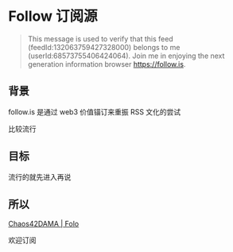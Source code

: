 # Follow 订阅源

> This message is used to verify that this feed (feedId:132063759427328000) belongs to me (userId:68573755406424064). Join me in enjoying the next generation information browser https://follow.is.



## 背景

follow.is 是通过 web3 价值锚订来重振 RSS 文化的尝试

比较流行

## 目标

流行的就先进入再说

## 所以

[Chaos42DAMA | Folo](https://app.follow.is/share/lists/68835877068676096)

欢迎订阅
